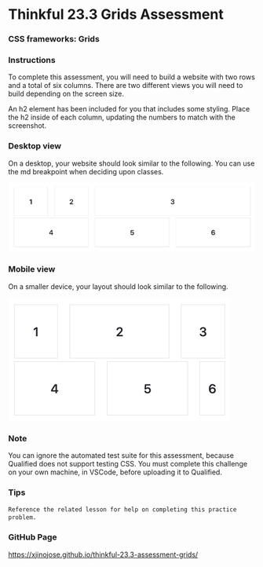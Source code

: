 # Thinkful 23.3 Grids Assessment

### CSS frameworks: Grids
### Instructions

To complete this assessment, you will need to build a website with two rows and a total of six columns. There are two different views you will need to build depending on the screen size.

An h2 element has been included for you that includes some styling. Place the h2 inside of each column, updating the numbers to match with the screenshot.

### Desktop view
On a desktop, your website should look similar to the following. You can use the md breakpoint when deciding upon classes.

![Alt text](desktop.png "a title")

### Mobile view
On a smaller device, your layout should look similar to the following.

![Alt text](mobile.png "a title")

### Note
You can ignore the automated test suite for this assessment, because Qualified does not support testing CSS.
You must complete this challenge on your own machine, in VSCode, before uploading it to Qualified.

### Tips

    Reference the related lesson for help on completing this practice problem.

### GitHub Page
https://xjinojose.github.io/thinkful-23.3-assessment-grids/
